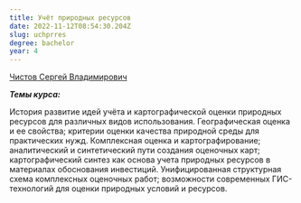 ```yaml
---
title: Учёт природных ресурсов
date: 2022-11-12T08:54:30.204Z
slug: uchprres
degree: bachelor
year: 4
---
```


[Чистов Сергей Владимирович](/people/chistov)

**_Темы курса:_**

История развитие идей учёта и картографической оценки природных ресурсов для различных видов использования. Географическая оценка и ее свойства; критерии оценки качества природной среды для практических нужд. Комплексная оценка и картографирование; аналитический и синтетический пути создания оценочных карт; картографический синтез как основа учета природных ресурсов в материалах обоснования инвестиций. Унифицированная структурная схема комплексных оценочных работ; возможности современных ГИС-технологий для оценки природных условий и ресурсов.</div>
